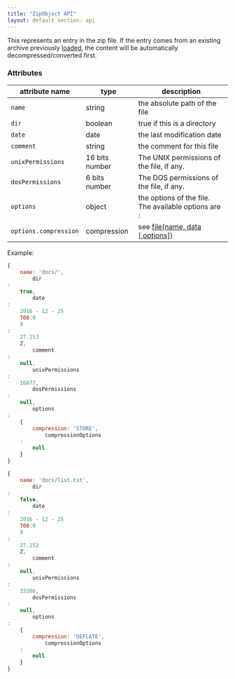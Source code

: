 ```yaml
---
title: "ZipObject API"
layout: default section: api
---
```


This represents an entry in the zip file. If the entry comes from an existing archive
previously [loaded]({{site.baseurl}}/documentation/api_jszip/load_async.html), the content will be automatically
decompressed/converted first.

### Attributes

attribute name              | type        | description
----------------------------|-------------|-------------
`name`                      | string      | the absolute path of the file
`dir`                       | boolean     | true if this is a directory
`date`                      | date        | the last modification date
`comment`                   | string      | the comment for this file
`unixPermissions`           | 16 bits number | The UNIX permissions of the file, if any.
`dosPermissions`            | 6 bits number  | The DOS permissions of the file, if any.
`options`                   | object      | the options of the file. The available options are :
`options.compression`       | compression | see [file(name, data [,options])]({{site.baseurl}}/documentation/api_jszip/file_data.html)

Example:

```js
{
    name: 'docs/',
        dir
:
    true,
        date
:
    2016 - 12 - 25
    T08:0
    9
:
    27.153
    Z,
        comment
:
    null,
        unixPermissions
:
    16877,
        dosPermissions
:
    null,
        options
:
    {
        compression: 'STORE',
            compressionOptions
    :
        null
    }
}
```

```js
{
    name: 'docs/list.txt',
        dir
:
    false,
        date
:
    2016 - 12 - 25
    T08:0
    9
:
    27.152
    Z,
        comment
:
    null,
        unixPermissions
:
    33206,
        dosPermissions
:
    null,
        options
:
    {
        compression: 'DEFLATE',
            compressionOptions
    :
        null
    }
}
```
